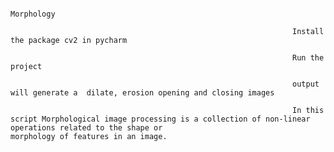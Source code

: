                                                                
                                                                      Morphology
                                                                      
                                                                   Install the package cv2 in pycharm
                                                                   
                                                                   Run the project
                                                                   
                                                                   output will generate a  dilate, erosion opening and closing images
                                                                   
                                                                   In this script Morphological image processing is a collection of non-linear operations related to the shape or                                                                        morphology of features in an image.
                                                                   
                                                                   
                                                                   
